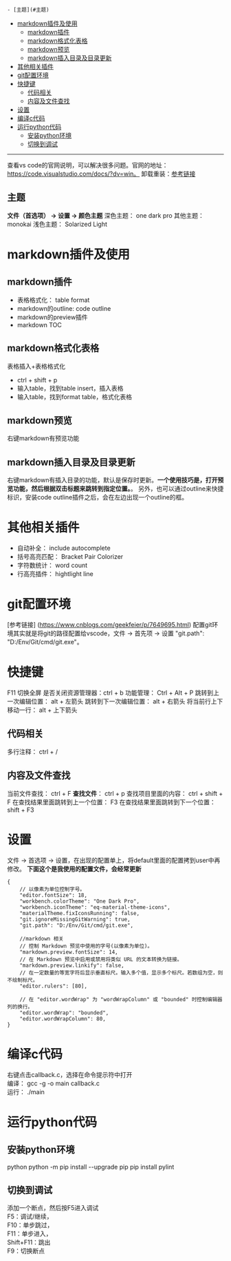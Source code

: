 <!-- TOC -->

    - [主题](#主题)
- [markdown插件及使用](#markdown插件及使用)
    - [markdown插件](#markdown插件)
    - [markdown格式化表格](#markdown格式化表格)
    - [markdown预览](#markdown预览)
    - [markdown插入目录及目录更新](#markdown插入目录及目录更新)
- [其他相关插件](#其他相关插件)
- [git配置环境](#git配置环境)
- [快捷键](#快捷键)
    - [代码相关](#代码相关)
    - [内容及文件查找](#内容及文件查找)
- [设置](#设置)
- [编译c代码](#编译c代码)
- [运行python代码](#运行python代码)
    - [安装python环境](#安装python环境)
    - [切换到调试](#切换到调试)

<!-- /TOC -->

***********************************************

查看vs code的官网说明，可以解决很多问题。官网的地址：https://code.visualstudio.com/docs/?dv=win。
卸载重装：[参考链接](https://blog.csdn.net/qq_36279445/article/details/79650059)

## 主题
**文件（首选项） -> 设置 -> 颜色主题**
深色主题： one dark pro
其他主题： monokai
浅色主题： Solarized Light

# markdown插件及使用
## markdown插件
- 表格格式化： table format
- markdown的outline: code outline
- markdown的preview插件
- markdown TOC

## markdown格式化表格
表格插入+表格格式化
- ctrl + shift + p
- 输入table，找到table insert，插入表格
- 输入table，找到format table，格式化表格

## markdown预览
右键markdown有预览功能

## markdown插入目录及目录更新
右键markdown有插入目录的功能，默认是保存时更新。**一个使用技巧是，打开预览功能，然后根据双击标题来跳转到指定位置。**。
另外，也可以通过outline来快捷标识，安装code outline插件之后，会在左边出现一个outline的框。

# 其他相关插件
- 自动补全： include autocomplete
- 括号高亮匹配： Bracket Pair Colorizer
- 字符数统计： word count
- 行高亮插件： hightlight line

# git配置环境
[参考链接] (https://www.cnblogs.com/geekfeier/p/7649695.html)
配置git环境其实就是将git的路径配置给vscode，文件 -> 首先项 -> 设置
"git.path": "D:/Env/Git/cmd/git.exe"。


# 快捷键
F11 切换全屏
是否关闭资源管理器：ctrl + b
功能管理： Ctrl + Alt + P 
跳转到上一次编辑位置： alt + 左箭头
跳转到下一次编辑位置： alt + 右箭头
将当前行上下移动一行： alt + 上下箭头

## 代码相关
多行注释： ctrl + /

## 内容及文件查找
当前文件查找： ctrl + F
**查找文件**： ctrl + p
查找项目里面的内容： ctrl + shift + F
在查找结果里面跳转到上一个位置： F3
在查找结果里面跳转到下一个位置： shift + F3

# 设置
文件 -> 首选项 -> 设置，在出现的配置单上，将default里面的配置拷到user中再修改。
**下面这个是我使用的配置文件，会经常更新**
```
{
    // 以像素为单位控制字号。
    "editor.fontSize": 18,
    "workbench.colorTheme": "One Dark Pro",
    "workbench.iconTheme": "eq-material-theme-icons",
    "materialTheme.fixIconsRunning": false,
    "git.ignoreMissingGitWarning": true,
    "git.path": "D:/Env/Git/cmd/git.exe",

    //markdown 相关
    // 控制 Markdown 预览中使用的字号(以像素为单位)。
    "markdown.preview.fontSize": 14,
    // 在 Markdown 预览中启用或禁用将类似 URL 的文本转换为链接。
    "markdown.preview.linkify": false,
    // 在一定数量的等宽字符后显示垂直标尺。输入多个值，显示多个标尺。若数组为空，则不绘制标尺。
    "editor.rulers": [80],

    // 在 "editor.wordWrap" 为 "wordWrapColumn" 或 "bounded" 时控制编辑器列的换行。
    "editor.wordWrap": "bounded",
    "editor.wordWrapColumn": 80,
}
```
# 编译c代码
右键点击callback.c，选择在命令提示符中打开  
编译： gcc -g -o main callback.c  
运行： ./main  

# 运行python代码
## 安装python环境
python
python -m pip install --upgrade pip
pip install pylint

## 切换到调试
添加一个断点，然后按F5进入调试  
F5：调试/继续，  
F10：单步跳过，  
F11：单步进入，  
Shift+F11：跳出  
F9：切换断点  

